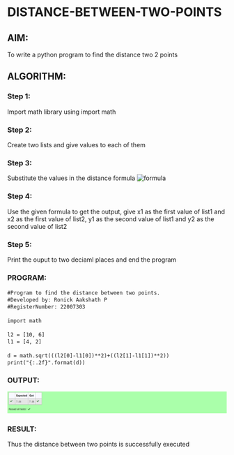 # DISTANCE-BETWEEN-TWO-POINTS

## AIM:
To write a python program to find the distance two 2 points
## ALGORITHM:
### Step 1: 
Import math library using import math
### Step 2: 
Create two lists and give values to each of them
### Step 3: 
Substitute the values in the distance formula  ![formula](/formula.jpg)
### Step 4: 
Use the given formula to get the output, give x1 as the first value of list1 and x2 as the first value of list2, y1 as the second value of list1 and y2 as the second value of list2
### Step 5: 
Print the ouput to two deciaml places and end the program
### PROGRAM:
```
#Program to find the distance between two points.
#Developed by: Ronick Aakshath P
#RegisterNumber: 22007303

import math

l2 = [10, 6]
l1 = [4, 2]

d = math.sqrt(((l2[0]-l1[0])**2)+((l2[1]-l1[1])**2))
print("{:.2f}".format(d))
```
### OUTPUT:
![output for swapping for two values](output_img.png)

### RESULT:
Thus the distance between two points is successfully executed
